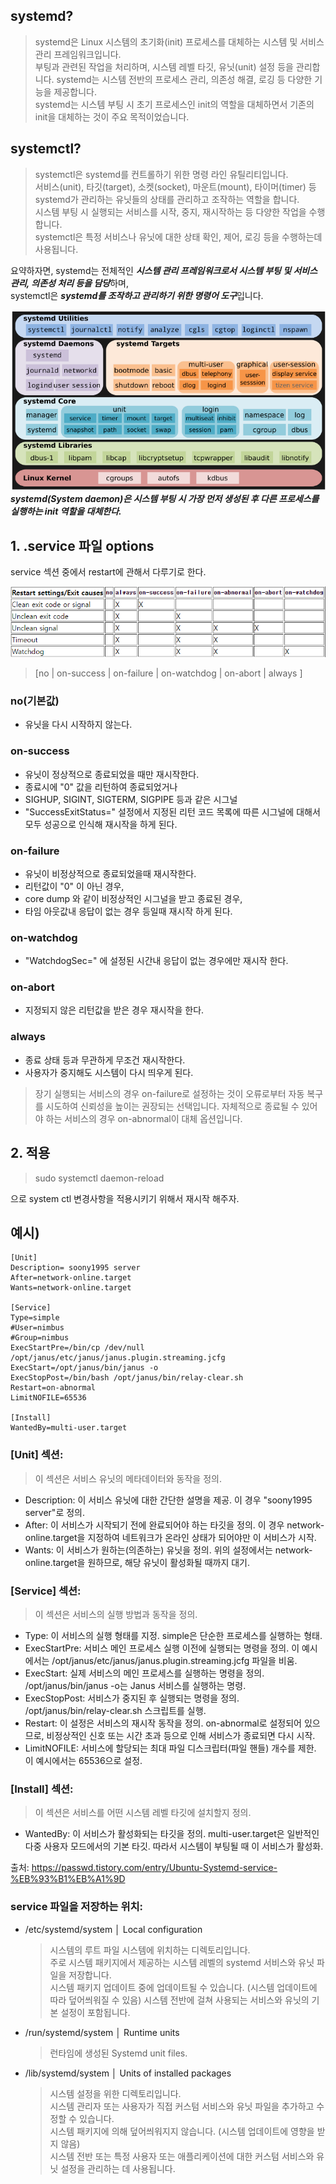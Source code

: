 ## systemd? 
> systemd은 Linux 시스템의 초기화(init) 프로세스를 대체하는 시스템 및 서비스 관리 프레임워크입니다.   
부팅과 관련된 작업을 처리하며, 시스템 레벨 타깃, 유닛(unit) 설정 등을 관리합니다.
systemd는 시스템 전반의 프로세스 관리, 의존성 해결, 로깅 등 다양한 기능을 제공합니다.   
systemd는 시스템 부팅 시 초기 프로세스인 init의 역할을 대체하면서 기존의 init을 대체하는 것이 주요 목적이었습니다.

## systemctl?
> systemctl은 systemd를 컨트롤하기 위한 명령 라인 유틸리티입니다.   
서비스(unit), 타깃(target), 소켓(socket), 마운트(mount), 타이머(timer) 등 systemd가 관리하는 유닛들의 상태를 관리하고 조작하는 역할을 합니다.   
시스템 부팅 시 실행되는 서비스를 시작, 중지, 재시작하는 등 다양한 작업을 수행합니다.   
systemctl은 특정 서비스나 유닛에 대한 상태 확인, 제어, 로깅 등을 수행하는데 사용됩니다.

요약하자면, systemd는 전체적인 ***시스템 관리 프레임워크로서 시스템 부팅 및 서비스 관리, 의존성 처리 등을 담당***하며,    
systemctl은 ***systemd를 조작하고 관리하기 위한 명령어 도구***입니다.    

![Alt text](image-1.png)
 ***systemd(System daemon)은 시스템 부팅 시 가장 먼저 생성된 후 다른 프로세스를 실행하는 init 역할을 대체한다.***

## 1. .service 파일 options
service 섹션 중에서 restart에 관해서 다루기로 한다.

![Alt text](image.png)
> [no | on-success | on-failure | on-watchdog | on-abort | always ]

### no(기본값)
  - 유닛을 다시 시작하지 않는다.

### on-success
  - 유닛이 정상적으로 종료되었을 때만 재시작한다.
  - 종료시에 "0" 값을 리턴하여 종료되었거나
  - SIGHUP, SIGINT, SIGTERM, SIGPIPE 등과 같은 시그널
  - "SuccessExitStatus=" 설정에서 지정된 리턴 코드 목록에 따른 시그널에 대해서 모두 성공으로 인식해 재시작을 하게 된다.

### on-failure
  - 유닛이 비정상적으로 종료되었을때 재시작한다.
  - 리턴값이 "0" 이 아닌 경우,
  - core dump 와 같이 비정상적인 시그널을 받고 종료된 경우,
  - 타임 아웃값내 응답이 없는 경우 등일때 재시작 하게 된다.

### on-watchdog
  - "WatchdogSec=" 에 설정된 시간내 응답이 없는 경우에만 재시작 한다.

### on-abort
  - 지정되지 않은 리턴값을 받은 경우 재시작을 한다.

### always
 - 종료 상태 등과 무관하게 무조건 재시작한다.
 - 사용자가 중지해도 시스템이 다시 띄우게 된다.


> 장기 실행되는 서비스의 경우 on-failure로 설정하는 것이 오류로부터 자동 복구를 시도하여 신뢰성을 높이는 권장되는 선택입니다. 자체적으로 종료될 수 있어야 하는 서비스의 경우 on-abnormal이 대체 옵션입니다.

## 2. 적용
> sudo systemctl daemon-reload 

으로 system ctl 변경사항을 적용시키기 위해서 재시작 해주자.


## 예시)
```
[Unit]
Description= soony1995 server 
After=network-online.target  
Wants=network-online.target
 
[Service]
Type=simple
#User=nimbus
#Group=nimbus
ExecStartPre=/bin/cp /dev/null /opt/janus/etc/janus/janus.plugin.streaming.jcfg
ExecStart=/opt/janus/bin/janus -o
ExecStopPost=/bin/bash /opt/janus/bin/relay-clear.sh
Restart=on-abnormal
LimitNOFILE=65536
 
[Install]
WantedBy=multi-user.target
```

### [Unit] 섹션: 
> 이 섹션은 서비스 유닛의 메타데이터와 동작을 정의.
- Description: 이 서비스 유닛에 대한 간단한 설명을 제공. 이 경우 "soony1995 server"로 정의.
- After: 이 서비스가 시작되기 전에 완료되어야 하는 타깃을 정의. 이 경우 network-online.target을 지정하여 네트워크가 온라인 상태가 되어야만 이 서비스가 시작.
- Wants: 이 서비스가 원하는(의존하는) 유닛을 정의. 위의 설정에서는 network-online.target을 원하므로, 해당 유닛이 활성화될 때까지 대기.

### [Service] 섹션: 
> 이 섹션은 서비스의 실행 방법과 동작을 정의.
- Type: 이 서비스의 실행 형태를 지정. simple은 단순한 프로세스를 실행하는 형태.
- ExecStartPre: 서비스 메인 프로세스 실행 이전에 실행되는 명령을 정의. 이 예시에서는 /opt/janus/etc/janus/janus.plugin.streaming.jcfg 파일을 비움.
- ExecStart: 실제 서비스의 메인 프로세스를 실행하는 명령을 정의. /opt/janus/bin/janus -o는 Janus 서비스를 실행하는 명령.
- ExecStopPost: 서비스가 중지된 후 실행되는 명령을 정의. /opt/janus/bin/relay-clear.sh 스크립트를 실행.
- Restart: 이 설정은 서비스의 재시작 동작을 정의. on-abnormal로 설정되어 있으므로, 비정상적인 신호 또는 시간 초과 등으로 인해 서비스가 종료되면 다시 시작.
- LimitNOFILE: 서비스에 할당되는 최대 파일 디스크립터(파일 핸들) 개수를 제한. 이 예시에서는 65536으로 설정.

### [Install] 섹션:
> 이 섹션은 서비스를 어떤 시스템 레벨 타깃에 설치할지 정의.
- WantedBy: 이 서비스가 활성화되는 타깃을 정의. multi-user.target은 일반적인 다중 사용자 모드에서의 기본 타깃. 따라서 시스템이 부팅될 때 이 서비스가 활성화.

출처: https://passwd.tistory.com/entry/Ubuntu-Systemd-service-%EB%93%B1%EB%A1%9D


### service 파일을 저장하는 위치:
- /etc/systemd/system │ Local configuration         

  > 시스템의 루트 파일 시스템에 위치하는 디렉토리입니다.  
  주로 시스템 패키지에서 제공하는 시스템 레벨의 systemd 서비스와 유닛 파일을 저장합니다.   
  시스템 패키지 업데이트 중에 업데이트될 수 있습니다. (시스템 업데이트에 따라 덮어씌워질 수 있음)
  시스템 전반에 걸쳐 사용되는 서비스와 유닛의 기본 설정이 포함됩니다.
- /run/systemd/system │ Runtime units               
  > 런타임에 생성된 Systemd unit files.
- /lib/systemd/system │ Units of installed packages
  > 시스템 설정을 위한 디렉토리입니다.   
시스템 관리자 또는 사용자가 직접 커스텀 서비스와 유닛 파일을 추가하고 수정할 수 있습니다.   
시스템 패키지에 의해 덮어씌워지지 않습니다. (시스템 업데이트에 영향을 받지 않음)    
시스템 전반 또는 특정 사용자 또는 애플리케이션에 대한 커스텀 서비스와 유닛 설정을 관리하는 데 사용됩니다.